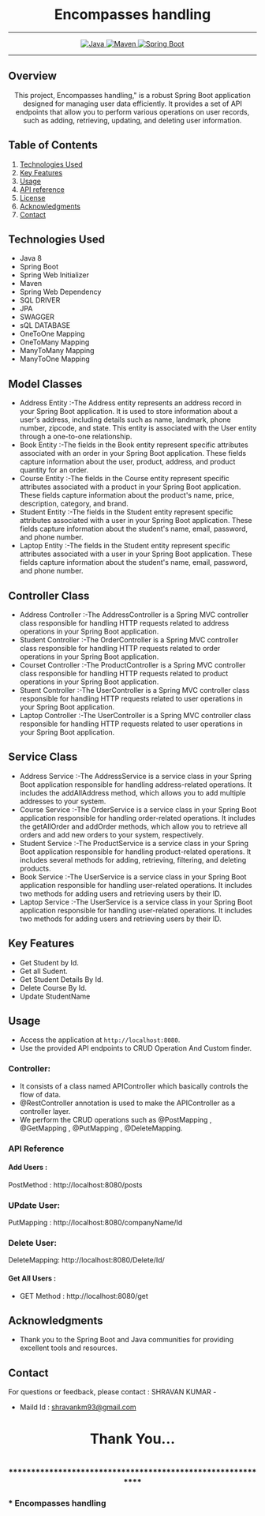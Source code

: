 
# <h1 align = "center">  Encompasses handling </h1>
___ 
<p align="center">
<a href="Java url">
    <img alt="Java" src="https://img.shields.io/badge/Java->=8-darkblue.svg" />
</a>
<a href="Maven url" >
    <img alt="Maven" src="https://img.shields.io/badge/maven-3.1.3-brightgreen.svg" />
</a>
<a href="Spring Boot url" >
    <img alt="Spring Boot" src="https://img.shields.io/badge/Spring Boot-3.0.6-brightgreen.svg" />
</a>
</p>

---

<p align="left">

<!-- Project Description -->
## Overview
<p align="center">This project,   Encompasses handling," is a robust Spring Boot application designed for managing user data efficiently. It provides a set of API endpoints that allow you to perform various operations on user records, such as adding, retrieving, updating, and deleting user information. 
</p>

<!-- Table of Contents -->
## Table of Contents
1. [Technologies Used](#technologies-used)
2. [Key Features](#key-features)
3. [Usage](#usage)
4. [API reference](#api-reference)
5. [License](#license)
6. [Acknowledgments](#acknowledgments)
7. [Contact](#contact)

<!-- Technologies Used -->
## Technologies Used
- Java 8
- Spring Boot
- Spring Web Initializer
- Maven
- Spring Web Dependency
- SQL DRIVER
- JPA
- SWAGGER
- sQL DATABASE
- OneToOne Mapping
- OneToMany Mapping
- ManyToMany Mapping
- ManyToOne Mapping

## Model Classes
- Address Entity :-The Address entity represents an address record in your Spring Boot application. It is used to store information about a user's address, including details such as name, landmark, phone number, zipcode, and state. This entity is associated with the User entity through a one-to-one relationship.
- Book Entity :-The fields in the Book entity represent specific attributes associated with an order in your Spring Boot application. These fields capture information about the user, product, address, and product quantity for an order.
- Course Entity :-The fields in the Course entity represent specific attributes associated with a product in your Spring Boot application. These fields capture information about the product's name, price, description, category, and brand.
- Student Entity :-The fields in the Student entity represent specific attributes associated with a user in your Spring Boot application. These fields capture information about the student's name, email, password, and phone number.
- Laptop Entity :-The fields in the Student entity represent specific attributes associated with a user in your Spring Boot application. These fields capture information about the student's name, email, password, and phone number.
## Controller Class
- Address Controller :-The AddressController is a Spring MVC controller class responsible for handling HTTP requests related to address operations in your Spring Boot application.
- Student Controller :-The OrderController is a Spring MVC controller class responsible for handling HTTP requests related to order operations in your Spring Boot application.
- Courset Controller :-The ProductController is a Spring MVC controller class responsible for handling HTTP requests related to product operations in your Spring Boot application.
- Stuent Controller :-The UserController is a Spring MVC controller class responsible for handling HTTP requests related to user operations in your Spring Boot application.
- Laptop Controller :-The UserController is a Spring MVC controller class responsible for handling HTTP requests related to user operations in your Spring Boot application.
## Service Class
- Address Service :-The AddressService is a service class in your Spring Boot application responsible for handling address-related operations. It includes the addAllAddress method, which allows you to add multiple addresses to your system.
- Course Service :-The OrderService is a service class in your Spring Boot application responsible for handling order-related operations. It includes the getAllOrder and addOrder methods, which allow you to retrieve all orders and add new orders to your system, respectively.
- Student Service :-The ProductService is a service class in your Spring Boot application responsible for handling product-related operations. It includes several methods for adding, retrieving, filtering, and deleting products.
- Book Service :-The UserService is a service class in your Spring Boot application responsible for handling user-related operations. It includes two methods for adding users and retrieving users by their ID.
- Laptop Service :-The UserService is a service class in your Spring Boot application responsible for handling user-related operations. It includes two methods for adding users and retrieving users by their ID.


<!-- Key Features -->
## Key Features
- Get Student by Id.
- Get all Sudent.
- Get Student Details By Id.
- Delete Course By Id.
- Update StudentName

<!-- Usage -->
## Usage
- Access the application at `http://localhost:8080`.
- Use the provided API endpoints to CRUD Operation And Custom finder.

### Controller:
- It consists of a class named APIController which basically controls the flow of data.
- @RestController annotation is used to make the APIController as a controller layer.
- We perform the CRUD operations such as @PostMapping , @GetMapping , @PutMapping , @DeleteMapping.

### API Reference

#### Add Users :
PostMethod :  http://localhost:8080/posts
### UPdate User:
PutMapping : http://localhost:8080/companyName/Id

### Delete User:
DeleteMapping: http://localhost:8080/Delete/Id/


#### Get All Users :
 - GET Method : http://localhost:8080/get

 

 <!-- Acknowledgments -->
## Acknowledgments
- Thank you to the Spring Boot and Java communities for providing excellent tools and resources.

<!-- Contact -->
## Contact
For questions or feedback, please contact : SHRAVAN KUMAR   -
- Maild Id : shravankm93@gmail.com

<h1 align="center">Thank You...<h1>
<h3 align = "center"> ***********************************************************<h3>
*   Encompasses handling
